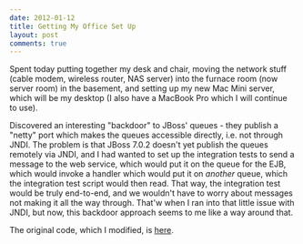 ```yaml
---
date: 2012-01-12
title: Getting My Office Set Up
layout: post
comments: true
---
```

Spent today putting together my desk and chair, moving the network stuff (cable modem, wireless router, NAS server) into the furnace room (now server room) in the basement, and setting up my new Mac Mini server, which will be my desktop (I also have a MacBook Pro which I will continue to use).

Discovered an interesting "backdoor" to JBoss' queues - they publish a "netty" port which makes the queues accessible directly, i.e. not through JNDI. The problem is that JBoss 7.0.2 doesn't yet publish the queues remotely via JNDI, and I had wanted to set up the integration tests to send a message to the web service, which would put it on the queue for the EJB, which would invoke a handler which would put it on *another* queue, which the integration test script would then read. That way, the integration test would be truly end-to-end, and we wouldn't have to worry about messages not making it all the way through. That'w when I ran into that little issue with JNDI, but now, this backdoor approach seems to me like a way around that.

The original code, which I modified, is [here](http://code.google.com/p/javasupport/source/browse/branches/hornetq-examples/src/main/java/deng/hornetqexamples/core/NettyJmsClient.java?r=581).
